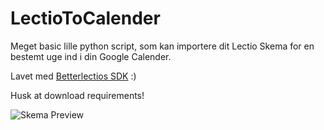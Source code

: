 # LectioToCalender
Meget basic lille python script, som kan importere dit Lectio Skema for en bestemt uge ind i din Google Calender. 

Lavet med [Betterlectios SDK](https://github.com/BetterLectio/python-lectio) :)

Husk at download requirements!

![Skema Preview](https://github.com/AkselMan/LectioToCalender/assets/45812757/6ba14e3c-02ea-4e61-b187-707e464ef186)

